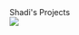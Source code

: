 # <h1 align="center">
  <br>
  Shadi's Projects
  <br>
  <a href="https://github.com/shadibdair/nodeJS/new/master?readme=1"><img src="https://udemy-images.udemy.com/course/750x422/1276318_4a9c_3.jpg"></a>

</h1>

